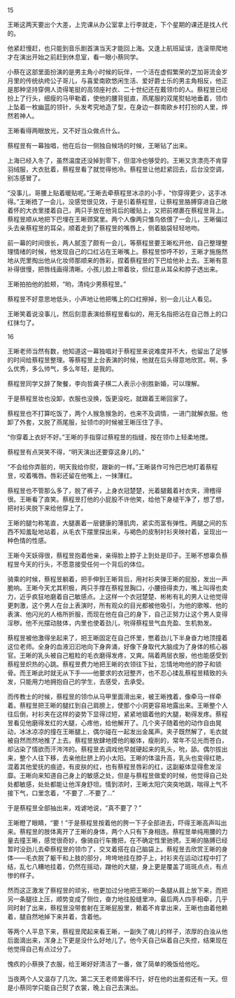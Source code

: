 15


王晰这两天要出个大差，上完课从办公室拿上行李就走，下个星期的课还是找人代的。

他紧赶慢赶，也只能到音乐剧首演当天才能回上海。又逢上航班延误，连滚带爬地才在演出开始之前赶到休息室，看一眼小蔡同学。

小蔡在这部里面扮演的是男主角小时候的玩伴，一个活在虚假繁荣的芝加哥流金岁月里的传统纨绔公子哥儿，与喜爱南欧悠闲生活、爱好爵士乐的男主角相反，他正是那种坚持穿佣人烫得笔挺的高领座衬衣、二十世纪还在戴领巾的人。蔡程昱已经扮上了行头，细瘦的马甲勒着，使他的腰背挺直，燕尾服的双尾熨帖地垂着，领巾上坠着一枚幽蓝的领针，头发考究地造了型，在身边一群南欧乡村打扮的人里，烨然若神人。

王晰看得两眼放光，又不好当众做点什么。


蔡程昱有一幕独唱，他在后台一侧独自候场的时候，王晰钻了出来。

上海已经入冬了，虽然温度还没掉到零下，但湿冷也够受的。王晰又贪漂亮不肯穿羽绒服，大衣批着，蔡程昱看了就觉得他冷。蔡程昱让他赶紧回去，后台没空调，别冻感冒了。

“没事儿，哥腰上贴着暖贴呢。”王晰去牵蔡程昱冰凉的小手，“你穿得更少，这手冰得。”王晰捂了一会儿，没感觉很见效，于是引着蔡程昱，让蔡程昱胳膊穿进自己敞着怀的大衣里搂着自己，两只手放在他背后的暖贴上，又把前襟裹在蔡程昱背上。蔡程昱顺从地把下巴埋在王晰颈窝里。两个人像两只雏鸟依偎了一会儿，王晰偏过头去亲蔡程昱的耳朵，顺着走到了蔡程昱的嘴唇上，侧着脑袋轻轻地吻。

前一幕的时间很长，两人腻歪了颇有一会儿，等蔡程昱要王晰松开他，自己整理整理情绪的时候，他发现自己的口红沾在王晰嘴上。蔡程昱惊呼不妙，王晰才施施然地从兜里掏出他从化妆师那顺来的唇彩，捏着蔡程昱的下巴给他补上去。王晰有意补得很慢，把唇线画得清晰。小孩儿脸上带着妆，但红意从耳朵和脖子透出来。

王晰拍拍他的脸颊，“哟，清纯少男蔡程昱。”

蔡程昱不好意思地低头，小声地让他把嘴上的口红擦掉，别一会儿让人看见。

王晰笑着说没事儿，然后刻意表演给蔡程昱看似的，用无名指把沾在自己唇上的口红抹匀了。


16


王晰老师当然有数，他知道这一幕独唱对于蔡程昱来说难度并不大，也留出了足够的时间给蔡程昱整理。等蔡程昱上台表演的时候，他就在后头得意地欣赏。啊，多么优秀，多么帅气，多么年轻，是我的。


蔡程昱同学又辞了聚餐，李向哲龚子棋二人表示小别胜新婚，可以理解。

于是蔡程昱妆也没卸，衣服也没换，饭更没吃，就跟着王晰回家了。

蔡程昱也不打算吃饭了，两个人猴急猴急的，也来不及调情，一进门就解衣服。他卸了外套，又脱了燕尾服，扯领巾的时候被王晰压住了手。

“你穿着上衣好不好。”王晰的手指穿过蔡程昱的指缝，按在领巾上轻柔地搅。

蔡程昱有点哭笑不得，“明天演出还要穿这身儿的。”

“不会给你弄脏的，明天我给你熨，跟新的一样。”王晰装作可怜巴巴地盯着蔡程昱，咬着嘴唇。唇彩还留在他嘴上，一抹薄红。

蔡程昱也不管那么多了，脱了裤子，上身衣冠楚楚，光着腿戴着衬衣夹，滑稽得很。王晰看了直笑。蔡程昱打他的小屁股不许他笑，给他下身褪干净了，想了想，把衬衫夹脱下来给他穿上了。

王晰的腿匀称笔直，大腿裹着一层健康的薄肌肉，紧实而富有弹性。两腿之间的东西不知羞耻地站着，从毛衣下摆里探出来，与褐色的皮制衬衫夹映衬着，呈现出一种色情的性感。

王晰今天妖得很，蔡程昱抱着他亲，亲得脸上脖子上到处是印子。王晰不想辜负蔡程昱今天的行头，不愿意接受任何一个背后的体位。

骑乘的时候，蔡程昱躺着，把手伸到王晰背后，用衬衫夹弹王晰的屁股，发出一声脆响。王晰今天尤其积极，两只手撑在蔡程昱胸口，小腰扭得卖力，嘴上叫得也卖力，近乎疯狂地磨着自己敏感点。上这样一个衣冠楚楚、彬彬有礼的男人让他觉得更刺激，这个男人在台上表演时，所有观众的目光都被他吸引，为他的歌喉、他的表演、他闪光的人格所折服，而现在他在自己的身下，自己正努力让这个男人变得淫秽。他不光摆动肢体，内里也使着劲儿，吮得蔡程昱气血充盈、生机勃发。

蔡程昱被他激得坐起来了，把王晰固定在自己怀里，憋着劲儿下半身奋力地顶撞着这位老师。全身的血液汩汩地向下身奔涌，好像下身取代大脑成为了身体的核心器官。王晰的乳头被自己粗粒的毛衣磨得发疼，又爽。隔着两层衣服，他也能感受到蔡程昱炽热的心跳。蔡程昱费力地把王晰的衣领往下扯，忘情地吻他的脖子和锁骨。而王晰此时就无从下手——他要求的衣冠整齐，也不忍心揉乱蔡程昱精致的头发，只能用力地拥抱自己的学生，去感受，去承受。

而传教士的时候，蔡程昱的领巾从马甲里面滑出来，被王晰拽着，像牵马一样牵着。蔡程昱把王晰的腿扛到自己肩膀上，使那个小洞更容易地露出来。王晰整个人往后倒，衬衫夹在这样的姿势下显得过短，紧紧地锢着他的大腿，勒得发疼。蔡程昱看见他磨得发红的大腿，心疼他，给他解开了。几个夹子随着他的动作自由晃动，冰冰凉凉的撞在王晰腿上，偶尔碰在一起发出金属声。夹子既然解了，毛衣就被自然而然地推了上去。蔡程昱放肆地摸他的躯体，瘦削的，常年不见光而苍白，却沾染了情欲而汗涔涔的。蔡程昱去调戏他早就硬起来的乳头，吮，舔。偶尔拔出来，整个人往下移，去亲他肚脐上的小太阳。王晰的体温升高，乳头也变得红艳，混着其他爱抚的痕迹，有皮肤的红，也有蔡程昱唇彩的红，这副躯体显得愈发淫靡。王晰向来知道自己身上的敏感之处，但是与蔡程昱做爱的时候，他觉得自己处处都敏感，处处都能让他浑身舒坦。情到浓时，王晰太阳穴突突地跳，喘得上气不接下气，口里念着，“不要了…不要了…”

于是蔡程昱全部抽出来，戏谑地说，“真不要了？”

王晰瞪了眼睛，“要！”于是蔡程昱按着他的胯一下子全部进去，吓得王晰高声叫出来。蔡程昱的肢体离开了王晰的身体，两个人只有下身相连。蔡程昱单纯用腰的力量去撞王晰，感觉很奇妙，像骑自行车撒把，在不确定性里驰骋。王晰的胳膊已经暂时没劲儿去牵蔡程昱的领巾了，交叉着搭在自己脑袋上。蔡程昱去欣赏王晰的身体——毛衣脱了躯干和上肢的部分，垮垮地挂在脖子上，衬衫夹在运动过程中打了结，乱七八糟地挂着，仍然在摇动，蹭他的大腿，身上更是覆盖了斑斑点点，有点惨的样子。

然而这正激发了蔡程昱的顽劣，他更加过分地把王晰的一条腿从肩上放下来，而把另一条腿往上压，顺势变成了侧位，奋力地往股缝里冲。最后两人四手相牵，几乎同时射了出来，蔡程昱没带套射在王晰屁股里，赖着不肯拿出来，王晰也由着他赖着，腿自然地掉下来并着，含着他。

等两个人平息下来，蔡程昱爬起来看王晰，一副失了魂儿的样子，浓厚的白浊从他后面滴出来，浑身上下更是没什么好地儿了。他今天自己纵着自己失控，结果现在他觉得自己有点过分了。


愧疚的小蔡换了衣服，给王晰好好清洁了一番，做了简单的晚饭给他吃。

当夜两个人又温存了几次。第二天王老师累得不行，好在他的出差假还有一天。但是小蔡同学只能自己熨了衣裳，晚上自己去演出。

